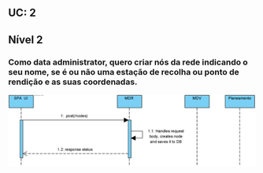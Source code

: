 ## **UC: 2**
## Nível 2

### Como data administrator, quero criar nós da rede indicando o seu nome, se é ou não uma estação de recolha ou ponto de rendição e as suas coordenadas.



![UC: 2](UC2.png)